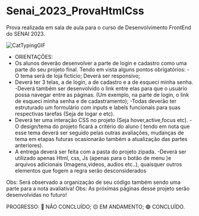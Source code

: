 # Senai_2023_ProvaHtmlCss
 Prova realizada em sala de aula para o curso de Desenvolvimento FrontEnd do SENAI 2023. 

![CatTypingGIF](https://github.com/amandallmoreira/Senai_2023_ProvaHtmlCss/assets/138037027/28adf674-1d9c-4c55-b62d-1ae8b26baf78)


 - ORIENTAÇÕES:
- Os alunos deverão desenvolver a parte de login e cadastro como uma parte do seu projeto final. Tendo em vista alguns pontos obrigatórios:
-O tema será de loja ficticio; Deverá ser responsivo;
- Deverá ter 3 telas, a de login, a de cadastro e a de esqueci minha senha.
-Deverá também ser desenvolvido o link entre elas para que o usuário possa navegar entre as páginas. (Um exemplo, na parte de login, o link de esqueci minha senha e de cadastramento);
-Todas deverão ter estruturado um formulário com inputs e labels funcionais para suas respectivas tarefas (Seja de logar e etc).
- Deverá ter uma interação CSS no projeto (Seja hover,active,focus etc).
-O design/tema do projeto ficará a critério do aluno ( tendo em nota que esse tema deverá ser seguido pelas outras avaliações, mudanças de tema em etapas futuras ocasionarão também a atualização das partes anteriores).
- A entrega deverá ser feita com a pasta do projeto zipada.
-Deverá ser utilizado apenas Html, css, Js (apenas para o botão de menu )e arquivos adicionais (Imagens,videos, audios etc..), quaisquer outros elementos que fogem a regra serão desconsiderados

Obs: Será observado a organização de seu código também sendo uma parte para a nota avaliativa!
Obs: As próximas páginas desse projeto serão desenvolvidas no futuro!

PROGRESSO:
🔴 NÃO CONCLUÍDO;
🟡 EM ANDAMENTO;
🟢 CONCLUÍDO.

